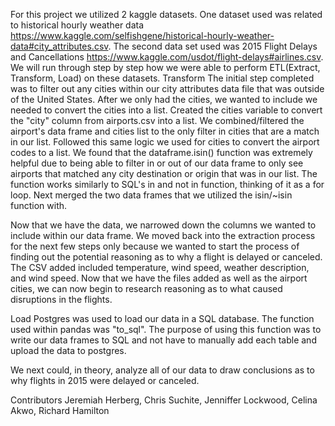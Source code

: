 For this project we utilized 2 kaggle datasets. One dataset used was related to historical hourly weather data https://www.kaggle.com/selfishgene/historical-hourly-weather-data#city_attributes.csv. The second data set used was 2015 Flight Delays and Cancellations https://www.kaggle.com/usdot/flight-delays#airlines.csv. We will run through step by step how we were able to perform ETL(Extract, Transform, Load) on these datasets.
Transform
The initial step completed was to filter out any cities within our city attributes data file that was outside of the United States. After we only had the cities, we wanted to include we needed to convert the cities into a list. Created the cities variable to convert the "city" column from airports.csv into a list. We combined/filtered the airport's data frame and cities list to the only filter in cities that are a match in our list. Followed this same logic we used for cities to convert the airport codes to a list. We found that the dataframe.isin() function was extremely helpful due to being able to filter in or out of our data frame to only see airports that matched any city destination or origin that was in our list. The function works similarly to SQL's in and not in function, thinking of it as a for loop. Next merged the two data frames that we utilized the isin/~isin function with.

Now that we have the data, we narrowed down the columns we wanted to include within our data frame. We moved back into the extraction process for the next few steps only because we wanted to start the process of finding out the potential reasoning as to why a flight is delayed or canceled. The CSV added  included temperature, wind speed, weather description, and wind speed. Now that we have the files added as well as the airport cities, we can now begin to research reasoning as to what caused disruptions in the flights.

Load
Postgres was used to load our data in a SQL database. The function used within pandas was "to_sql". The purpose of using this function was to write our data frames to SQL and not have to manually add each table and upload the data to postgres.

We next could, in theory, analyze all of our data to draw conclusions as to why flights in 2015 were delayed or canceled.

Contributors
Jeremiah Herberg, Chris Suchite, Jenniffer Lockwood, Celina Akwo, Richard Hamilton
